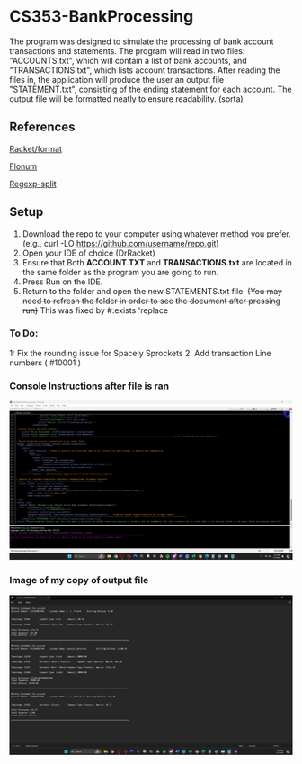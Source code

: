# CS353-BankProcessing
The program was designed to simulate the processing of bank account transactions and statements. The program will read in two files: "ACCOUNTS.txt", which will contain a list of bank accounts, and "TRANSACTIONS.txt", which lists account transactions. After reading the files in, the application will produce the user an output file "STATEMENT.txt", consisting of the ending statement for each account. The output file will be formatted neatly to ensure readability. (sorta)

## References
[Racket/format](https://docs.racket-lang.org/reference/strings.html#%28mod-path._racket%2Fformat%29)

[Flonum](https://docs.racket-lang.org/reference/flonums.html)

[Regexp-split](https://docs.racket-lang.org/reference/regexp.html#%28def._%28%28lib._racket%2Fprivate%2Fbase..rkt%29._regexp-split%29%29)

## Setup
1. Download the repo to your computer using whatever method you prefer. (e.g., curl -LO https://github.com/username/repo.git)
2. Open your IDE of choice (DrRacket)
3. Ensure that Both **ACCOUNT.TXT** and **TRANSACTIONS.txt** are located in the same folder as the program you are going to run.
4. Press Run on the IDE.
5. Return to the folder and open the new STATEMENTS.txt file. ~~(You may need to refresh the folder in order to see the document after pressing run)~~ This was fixed by #:exists 'replace

### To Do: 
1: Fix the rounding issue for Spacely Sprockets
2: Add transaction Line numbers ( #10001 )

### Console Instructions after file is ran
![Console Instructions after user runs the program](/ConsoleOutputForInstructions.png)

### Image of my copy of output file
![Image of the output file created after running the program](/StatementImage.png)
